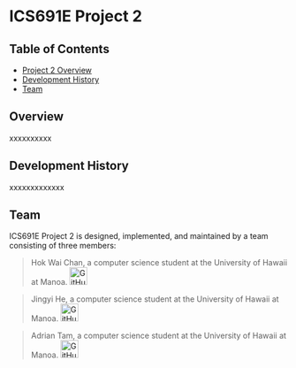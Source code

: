 # ICS691E Project 2

## Table of Contents

- [Project 2 Overview](#overview)
- [Development History](#development-history)
- [Team](#team)

## Overview

xxxxxxxxxx

## Development History

xxxxxxxxxxxxx

## Team

ICS691E Project 2 is designed, implemented, and maintained by a team consisting of three members:

> Hok Wai Chan, a computer science student at the University of Hawaii at Manoa.
> <a href="https://github.com/hokwaichan"><img src="images/github-mark.png" alt="GitHub" width="32" height="32"></a>

> Jingyi He, a computer science student at the University of Hawaii at Manoa.
> <a href="https://github.com/jing2003"><img src="images/github-mark.png" alt="GitHub" width="32" height="32"></a>

> Adrian Tam, a computer science student at the University of Hawaii at Manoa.
> <a href="https://github.com/adrianwtam"><img src="images/github-mark.png" alt="GitHub" width="32" height="32"></a>
